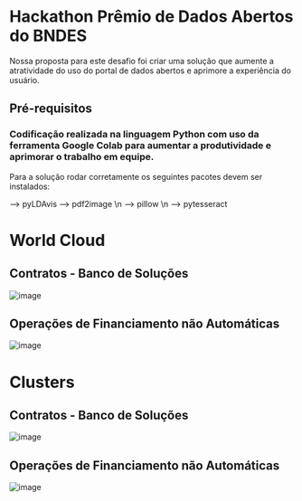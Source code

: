 # Hackathon Prêmio de Dados Abertos do BNDES

Nossa proposta para este desafio foi criar uma solução que aumente a atratividade do uso do portal de dados abertos e aprimore a experiência do usuário.

## Pré-requisitos

### Codificação realizada na linguagem Python com uso da ferramenta Google Colab para aumentar a produtividade e aprimorar o trabalho em equipe.
Para a solução rodar corretamente os seguintes pacotes devem ser instalados:

--> pyLDAvis
--> pdf2image \n
--> pillow \n
--> pytesseract

# World Cloud
## Contratos - Banco de Soluções

![image](https://user-images.githubusercontent.com/37678848/131590882-9d7f287e-9d95-4586-be3f-7a8f8220f26b.png)

## Operações de Financiamento não Automáticas

![image](https://user-images.githubusercontent.com/37678848/131590942-e44b4d7b-c415-4c6b-9151-1df6fa25c302.png)

# Clusters
## Contratos - Banco de Soluções

![image](https://user-images.githubusercontent.com/37678848/131590996-e21d8b2e-8025-48ff-9fc4-119429df0707.png)

## Operações de Financiamento não Automáticas

![image](https://user-images.githubusercontent.com/37678848/131591031-e1e51887-f06e-4698-b3e7-07d1b46c5e37.png)

